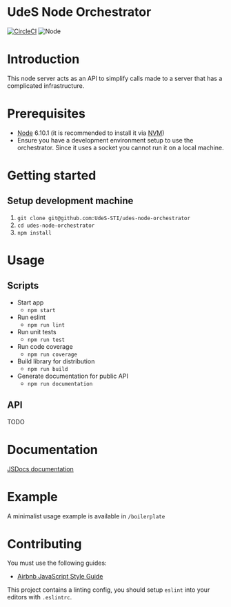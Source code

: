UdeS Node Orchestrator
======================

[![CircleCI](https://circleci.com/gh/UdeS-STI/udes-node-orchestrator/tree/master.svg?style=svg&circle-token=2bf1290ed52937519d0b7e67dccd4ad10a002a74)](https://circleci.com/gh/UdeS-STI/udes-node-orchestrator/tree/master)
![Node](https://img.shields.io/badge/node-6.10.1-brightgreen.svg)

# Introduction
This node server acts as an API to simplify calls made to a server that has a
complicated infrastructure.

# Prerequisites
* [Node](https://nodejs.org) 6.10.1 (it is recommended to install it via
[NVM](https://github.com/creationix/nvm))
* Ensure you have a development environment setup to use the orchestrator.
Since it uses a socket you cannot run it on a local machine.

# Getting started
## Setup development machine
1. `git clone git@github.com:UdeS-STI/udes-node-orchestrator`
2. `cd udes-node-orchestrator`
3. `npm install`

# Usage
## Scripts
* Start app
  * `npm start`
* Run eslint
  * `npm run lint`
* Run unit tests
  * `npm run test`
* Run code coverage
  * `npm run coverage`
* Build library for distribution
  * `npm run build`
* Generate documentation for public API
  * `npm run documentation`
## API
TODO

# Documentation
[JSDocs documentation](http://UdeS-STI.github.io/udes-node-orchestrator)

# Example
A minimalist usage example is available in `/boilerplate`

# Contributing
You must use the following guides:
* [Airbnb JavaScript Style Guide](https://github.com/airbnb/javascript)

This project contains a linting config, you should setup `eslint` into your
editors with `.eslintrc`.
